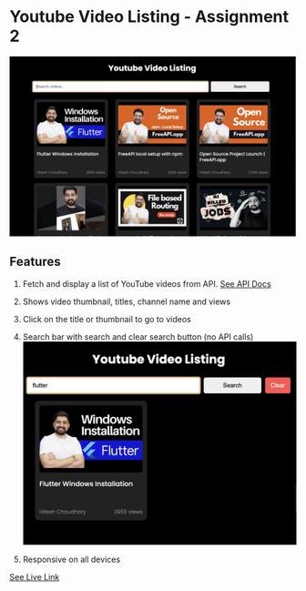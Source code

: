 # Youtube Video Listing - Assignment 2
![image](/youtubevideolisting.png)


## Features
1. Fetch and display a list of YouTube videos from API. <a href="https://freeapi.hashnode.space/api-guide/apireference/getYoutubeVideos/">See API Docs</a>
2. Shows video thumbnail, titles, channel name and views
3. Click on the title or thumbnail to go to videos
4. Search bar with search and clear search button (no API calls)
![image](/search.png)

5. Responsive on all devices

<a href="https://learn.dipanshu.dev/youtube-video-listing/">See Live Link </a>